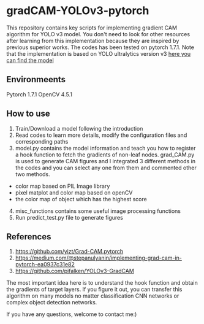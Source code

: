 # gradCAM-YOLOv3-pytorch
This repository contains key scripts for implementing gradient CAM algorithm for YOLO v3 model. You don't need to look for other resources after learning from this implementation because they are inspired by previous superior works. The codes has been tested on pytorch 1.7.1. Note that the implementation is based on YOLO ultralytics version v3 [here you can find the model](https://github.com/ultralytics/yolov3)


## Environmeents
Pytorch 1.7.1
OpenCV 4.5.1

## How to use
1. Train/Download a model following the introduction
2. Read codes to learn more details, modify the configuration files and corresponding paths
3. model.py contains the model information and teach you how to register a hook function to fetch the gradients of non-leaf nodes. grad_CAM.py is used to generate CAM figures and I integrated 3 different methods in the codes and you can select any one from them and commented other two methods. 
  - color map based on PIL Image library
  - pixel matplot and color map based on openCV
  - the color map of object which has the highest score  
4. misc_functions contains some useful image processing functions
5. Run predict_test.py file to generate figures

## References
1. https://github.com/yizt/Grad-CAM.pytorch
2. https://medium.com/@stepanulyanin/implementing-grad-cam-in-pytorch-ea0937c31e82
3. https://github.com/pifalken/YOLOv3-GradCAM

The most important idea here is to understand the hook function and obtain the gradients of target layers. If you figure it out, you can transfer this algorithm on many models no matter classification CNN networks or complex object detection networks.

If you have any questions, welcome to contact me:)
